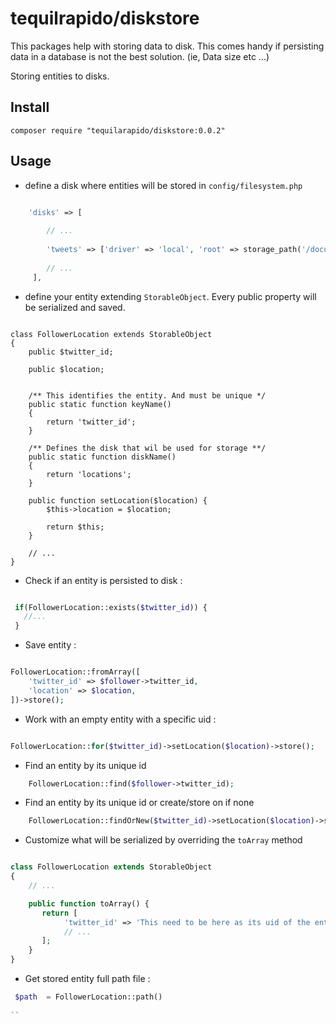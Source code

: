 
# tequilrapido/diskstore



This packages help with storing data to disk.  This comes handy if persisting data in a database is not the best solution. (ie, Data size etc ...)

Storing entities to disks.


## Install 

```
composer require "tequilarapido/diskstore:0.0.2"
```


## Usage

- define a disk where entities will be stored in `config/filesystem.php`

```php

    'disks' => [
    
        // ...
        
        'tweets' => ['driver' => 'local', 'root' => storage_path('/documents/locations')],
        
        // ...
     ],

```


- define your entity extending `StorableObject`. Every public property will be serialized and saved.


```

class FollowerLocation extends StorableObject
{
    public $twitter_id;

    public $location;


    /** This identifies the entity. And must be unique */    
    public static function keyName()
    {
        return 'twitter_id';
    }

    /** Defines the disk that wil be used for storage **/
    public static function diskName()
    {
        return 'locations';
    }
    
    public function setLocation($location) {
        $this->location = $location;
        
        return $this;
    }
    
    // ...
}
```

- Check if an entity is persisted to disk : 


```php

 if(FollowerLocation::exists($twitter_id)) {
   //...
 }

```

- Save entity :

```php

FollowerLocation::fromArray([
    'twitter_id' => $follower->twitter_id,
    'location' => $location,
])->store();

```

- Work with an empty entity with a specific uid :

```php

FollowerLocation::for($twitter_id)->setLocation($location)->store();

```




- Find an entity by its unique id 

```php
    FollowerLocation::find($follower->twitter_id);
```


- Find an entity by its unique id or create/store on if none

```php
    FollowerLocation::findOrNew($twitter_id)->setLocation($location)->store();
```


- Customize what will be serialized by overriding the `toArray` method
```php

class FollowerLocation extends StorableObject
{
    // ...

    public function toArray() {
       return [
            'twitter_id' => 'This need to be here as its uid of the entity',
            // ... 
       ];
    }
}    

```

- Get stored entity full path file : 


```php
 $path  = FollowerLocation::path()
  
``









